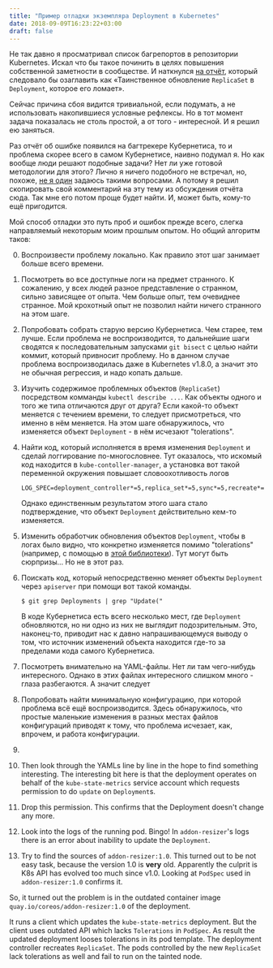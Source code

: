 ```yaml
---
title: "Пример отладки экземпляра Deployment в Kubernetes"
date: 2018-09-09T16:23:22+03:00
draft: false
---
```


Не так давно я просматривал список багрепортов в репозитории
Kubernetes. Искал что бы такое починить в целях повышения собственной
заметности в сообществе. И наткнулся
[на отчёт](https://github.com/kubernetes/kubernetes/issues/67515),
который следовало бы озаглавить как &laquo;Таинственное обновление
`ReplicaSet` в `Deployment`, которое его ломает&raquo;.

Сейчас причина сбоя видится тривиальной, если подумать, а не использовать
накопившиеся условные рефлексы. Но в тот момент задача показалась
не столь простой, а от того - интересной. И я решил ею заняться.

Раз отчёт об ошибке появился на багтрекере Кубернетиса, то и проблема
скорее всего в самом Кубернетисе, наивно подумал я. Но как вообще
люди решают подобные задачи? Нет ли уже готовой методологии для этого?
Лично я ничего подобного не встречал, но, похоже,
[не я один](https://github.com/kubernetes/kubernetes/issues/67515#issuecomment-415481314)
задаюсь такими вопросами. А потому я решил скопировать свой
комментарий на эту тему из обсуждения отчёта сюда. Так мне его
потом проще будет найти. И, может быть, кому-то ещё пригодится.

<!--more-->

Мой способ отладки это путь проб и ошибок прежде всего, слегка
направляемый некоторым моим прошлым опытом. Но общий алгоритм
таков:

0. Воспроизвести проблему локально. Как правило этот шаг занимает
   больше всего времени.

1. Посмотреть во все доступные логи на предмет странного. К сожалению,
   у всех людей разное представление о странном, сильно зависящее от
   опыта. Чем больше опыт, тем очевиднее странное. Мой крохотный опыт
   не позволил найти ничего странного на этом шаге.

2. Попробовать собрать старую версию Кубернетиса. Чем старее, тем лучше.
   Если проблема не воспроизводится, то дальнейшие шаги сводятся
   к последовательным запусками `git bisect` с целью найти коммит,
   который привносит проблему. Но в данном случае проблема воспроизводилась
   даже в Kubernetes v1.8.0, а значит это не обычная регрессия, и надо
   копать дальше.

3. Изучить содержимое проблемных объектов (`ReplicaSet`) посредством
   комманды `kubectl describe ...`. Как объекты одного и того же типа
   отличаются друг от друга? Если какой-то объект меняется с течением
   времени, то следует присмотреться, что именно в нём меняется.
   На этом шаге обнаружилось, что изменяется объект `Deployment` -
   в нём исчезают "tolerations".

4. Найти код, который исполняется в время изменения `Deployment` и
   сделай логгирование по-многословнее. Тут оказалось, что искомый
   код находится в `kube-contoller-manager`, а установка вот такой
   переменной окружения повышает словоохотливость логов
   ```
   LOG_SPEC=deployment_controller*=5,replica_set*=5,sync*=5,recreate*=5
   ```
   Однако единственным результатом этого шага стало подтверждение,
   что объект `Deployment` действительно кем-то изменяется.

5. Изменить обработчик обновления объектов `Deployment`, чтобы в логах
   было видно, что конкретно изменяется помимо "tolerations" (например,
   с помощью в [этой библиотеки](https://github.com/d4l3k/messagediff)).
   Тут могут быть сюрпризы... Но не в этот раз.

6. Поискать код, который непосредственно меняет объекты `Deployment`
   через `apiserver` при помощи вот такой команды.
   ```shell
   $ git grep Deployments | grep "Update("
   ```
   В коде Кубернетиса есть всего несколько мест, где `Deployment`
   обновляются, но ни одно из них не выглядит подозрительным.
   Это, наконец-то, приводит нас к давно напрашивающемуся выводу о том,
   что источник изменений объекта находится где-то за пределами кода
   самого Кубернетиса.

7. Посмотреть внимательно на YAML-файлы. Нет ли там чего-нибудь
   интересного. Однако в этих файлах интересного слишком много -
   глаза разбегаются. А значит следует

8. Попробовать найти минимальную конфигурацию, при которой проблема
   всё ещё воспроизводится. Здесь обнаружилось, что простые маленькие
   изменения в разных местах файлов конфигураций приводят к тому, что
   проблема исчезает, как, впрочем, и работа конфигурации.

9. 
9. Then look through the YAMLs line by line in the hope to find something
   interesting. The interesting bit here is that the deployment operates
   on behalf of the `kube-state-metrics` service account which requests
   permission to do `update` on `Deployment`s.

10. Drop this permission. This confirms that the Deployment doesn't
    change any more.

11. Look into the logs of the running pod. Bingo! In `addon-resizer`'s logs
    there is an error about inability to update the `Deployment`.

12. Try to find the sources of `addon-resizer:1.0`. This turned out to be
    not easy task, because the version 1.0 is **very** old. Apparently the
    culprit is K8s API has evolved too much since v1.0. Looking at `PodSpec`
    used in `addon-resizer:1.0` confirms it.

So, it turned out the problem is in the outdated container image
`quay.io/coreos/addon-resizer:1.0` of the deployment.

It runs a client which updates the `kube-state-metrics` deployment. But the
client uses outdated API which lacks `Tolerations` in `PodSpec`. As result
the updated deployment looses tolerations in its pod template. The deployment
controller recreates `ReplicaSet`. The pods controlled by the new `ReplicaSet`
lack tolerations as well and fail to run on the tainted node.
